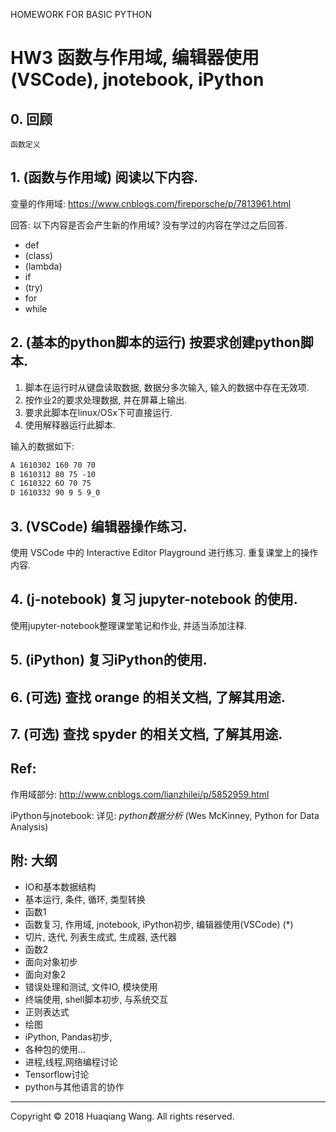 <!-- Basic python for data analyze -->
<!-- Author: Huaqiang Wang -->

HOMEWORK FOR BASIC PYTHON
# HW3 函数与作用域, 编辑器使用(VSCode), jnotebook, iPython

## 0. 回顾

```
函数定义
```

## 1. (函数与作用域) 阅读以下内容.

变量的作用域: https://www.cnblogs.com/fireporsche/p/7813961.html

回答: 以下内容是否会产生新的作用域? 没有学过的内容在学过之后回答.

* def
* (class)
* (lambda)
* if
* (try)
* for
* while

 <!-- 作用域由def、class、lambda等语句产生，if、try、for等语句并不会产生新的作用域 -->

## 2. (基本的python脚本的运行) 按要求创建python脚本.

1. 脚本在运行时从键盘读取数据, 数据分多次输入, 输入的数据中存在无效项.
1. 按作业2的要求处理数据, 并在屏幕上输出.
1. 要求此脚本在linux/OSx下可直接运行.
1. 使用解释器运行此脚本.

输入的数据如下:

```markdown
A 1610302 160 70 70
B 1610312 80 75 -10
C 1610322 6O 70 75
D 1610332 90 9 5 9_0
```

## 3. (VSCode) 编辑器操作练习.

使用 VSCode 中的 Interactive Editor Playground 进行练习. 重复课堂上的操作内容. 

## 4. (j-notebook) 复习 jupyter-notebook 的使用.

使用jupyter-notebook整理课堂笔记和作业, 并适当添加注释.

## 5. (iPython) 复习iPython的使用.

## 6. (可选) 查找 orange 的相关文档, 了解其用途.

## 7. (可选) 查找 spyder 的相关文档, 了解其用途.

## Ref:

作用域部分: http://www.cnblogs.com/lianzhilei/p/5852959.html

iPython与jnotebook: 详见: *python数据分析* (Wes McKinney, Python for Data Analysis)

## 附: 大纲

* IO和基本数据结构
* 基本运行, 条件, 循环, 类型转换
* 函数1
* 函数复习, 作用域, jnotebook, iPython初步, 编辑器使用(VSCode) (*)
* 切片, 迭代, 列表生成式, 生成器, 迭代器
* 函数2
* 面向对象初步
* 面向对象2
* 错误处理和测试, 文件IO, 模块使用
* 终端使用, shell脚本初步, 与系统交互
* 正则表达式
* 绘图
* iPython, Pandas初步,
* 各种包的使用...
* 进程,线程,网络编程讨论
* Tensorflow讨论
* python与其他语言的协作

***
Copyright © 2018 Huaqiang Wang. All rights reserved. 